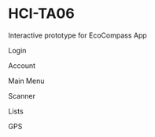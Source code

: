 # HCI-TA06
Interactive prototype for EcoCompass App

Login

Account

Main Menu

Scanner

Lists

GPS

